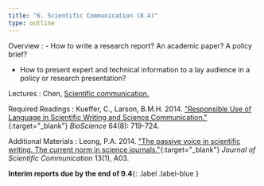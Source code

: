 ```yaml
---
title: "6. Scientific Communication (8.4)"
type: outline
---
```


Overview
: - How to write a research report? An academic paper? A policy brief?
  - How to present expert and technical information to a lay audience in a policy or research presentation?

Lectures
: Chen, [Scientific communication.](#)

Required Readings
: Kueffer, C., Larson, B.M.H. 2014. ["Responsible Use of Language in Scientific Writing and Science Communication."](https://doi.org/10.1093/biosci/biu084){:target="_blank"} _BioScience_ 64(8): 719-724.

Additional Materials
: Leong, P.A. 2014. ["The passive voice in scientific writing. The current norm in science journals."](https://doi.org/10.22323/2.13010203){:target="_blank"} _Journal of Scientific Communication_ 13(1), A03.

**Interim reports due by the end of 9.4**{: .label .label-blue }